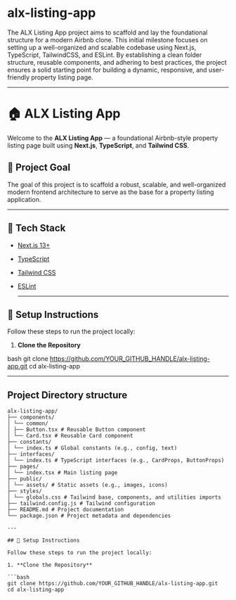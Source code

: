 # alx-listing-app
The ALX Listing App project aims to scaffold and lay the foundational structure for a modern Airbnb clone. This initial milestone focuses on setting up a well-organized and scalable codebase using Next.js, TypeScript, TailwindCSS, and ESLint. By establishing a clean folder structure, reusable components, and adhering to best practices, the project ensures a solid starting point for building a dynamic, responsive, and user-friendly property listing page.

---
# 🏠 ALX Listing App

Welcome to the **ALX Listing App** — a foundational Airbnb-style property listing page built using **Next.js**, **TypeScript**, and **Tailwind CSS**.

## 📌 Project Goal

The goal of this project is to scaffold a robust, scalable, and well-organized modern frontend architecture to serve as the base for a property listing application.

---

## 🧱 Tech Stack

- [Next.js 13+](https://nextjs.org/)
- [TypeScript](https://www.typescriptlang.org/)
- [Tailwind CSS](https://tailwindcss.com/)
- [ESLint](https://eslint.org/)

  ---

## 🧰 Setup Instructions

Follow these steps to run the project locally:

1. **Clone the Repository**

bash
git clone https://github.com/YOUR_GITHUB_HANDLE/alx-listing-app.git
cd alx-listing-app


---

## Project Directory structure
```
alx-listing-app/
├── components/
│ └── common/
│ ├── Button.tsx # Reusable Button component
│ └── Card.tsx # Reusable Card component
├── constants/
│ └── index.ts # Global constants (e.g., config, text)
├── interfaces/
│ └── index.ts # TypeScript interfaces (e.g., CardProps, ButtonProps)
├── pages/
│ └── index.tsx # Main listing page
├── public/
│ └── assets/ # Static assets (e.g., images, icons)
├── styles/
│ └── globals.css # Tailwind base, components, and utilities imports
├── tailwind.config.js # Tailwind configuration
├── README.md # Project documentation
└── package.json # Project metadata and dependencies

---

## 🧰 Setup Instructions

Follow these steps to run the project locally:

1. **Clone the Repository**

```bash
git clone https://github.com/YOUR_GITHUB_HANDLE/alx-listing-app.git
cd alx-listing-app
